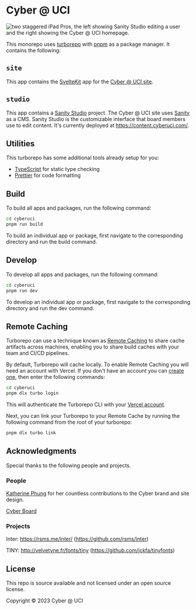 # Cyber @ UCI

![two staggered iPad Pros, the left showing Sanity Studio editing a user and the right showing the Cyber @ UCI homepage.](./assets/mockup.png)

This monorepo uses [turborepo](https://turbo.build/repo) with [pnpm](https://pnpm.io) as a package manager. It contains the following:

## `site`

This app contains the [SvelteKit](https://kit.svelte.dev/) app for the [Cyber @ UCI site](https://cyberuci.com/).

## `studio`

This app contains a [Sanity Studio](https://www.sanity.io/docs/sanity-studio) project. The Cyber @ UCI site uses [Sanity](https://www.sanity.io/) as a CMS. Sanity Studio is the customizable interface that board members use to edit content. It's currently deployed at <https://content.cyberuci.com/>.

## Utilities

This turborepo has some additional tools already setup for you:

- [TypeScript](https://www.typescriptlang.org/) for static type checking
- [Prettier](https://prettier.io) for code formatting

## Build

To build all apps and packages, run the following command:

```sh
cd cyberuci
pnpm run build
```

To build an individual app or package, first navigate to the corresponding directory and run the build command.

## Develop

To develop all apps and packages, run the following command:

```sh
cd cyberuci
pnpm run dev
```

To develop an individual app or package, first navigate to the corresponding directory and run the dev command.

## Remote Caching

Turborepo can use a technique known as [Remote Caching](https://turbo.build/repo/docs/core-concepts/remote-caching) to share cache artifacts across machines, enabling you to share build caches with your team and CI/CD pipelines.

By default, Turborepo will cache locally. To enable Remote Caching you will need an account with Vercel. If you don't have an account you can [create one](https://vercel.com/signup), then enter the following commands:

```sh
cd cyberuci
pnpm dlx turbo login
```

This will authenticate the Turborepo CLI with your [Vercel account](https://vercel.com/docs/concepts/personal-accounts/overview).

Next, you can link your Turborepo to your Remote Cache by running the following command from the root of your turborepo:

```sh
pnpm dlx turbo link
```

## Acknowledgments

Special thanks to the following people and projects.

### People

[Katherine Phung](https://www.linkedin.com/in/katherine-phung-b12003262/) for her countless contributions to the Cyber brand and site design.

[Cyber Board](https://cyberuci.com/board)

### Projects

Inter: <https://rsms.me/inter/> (<https://github.com/rsms/inter>)

TINY: <http://velvetyne.fr/fonts/tiny> (<https://github.com/jckfa/tinyfonts>)

## License

This repo is source available and not licensed under an open source license.

Copyright © 2023 Cyber @ UCI

